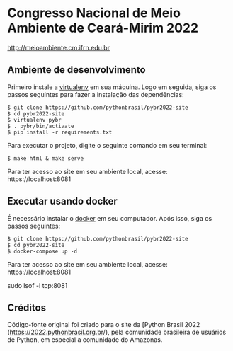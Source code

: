 # Congresso Nacional de Meio Ambiente de Ceará-Mirim 2022

http://meioambiente.cm.ifrn.edu.br


## Ambiente de desenvolvimento

Primeiro instale a [virtualenv](https://gist.github.com/Geoyi/d9fab4f609e9f75941946be45000632b) em sua máquina. Logo em seguida, siga os passos seguintes para fazer a instalação das dependências:

```
$ git clone https://github.com/pythonbrasil/pybr2022-site
$ cd pybr2022-site
$ virtualenv pybr
$ . pybr/bin/activate
$ pip install -r requirements.txt
```

Para executar o projeto, digite o seguinte comando em seu terminal:

```
$ make html & make serve
```

Para ter acesso ao site em seu ambiente local, acesse: https://localhost:8081

## Executar usando docker

É necessário instalar o [docker](https://docs.docker.com/get-docker/) em seu computador. Após isso, siga os passos seguintes:

```
$ git clone https://github.com/pythonbrasil/pybr2022-site
$ cd pybr2022-site
$ docker-compose up -d
```

Para ter acesso ao site em seu ambiente local, acesse: https://localhost:8081


sudo lsof -i tcp:8081

## Créditos

Código-fonte original foi criado para o site da [Python Brasil 2022
(https://2022.pythonbrasil.org.br/), pela comunidade brasileira de usuários de
Python, em especial a comunidade do Amazonas.
